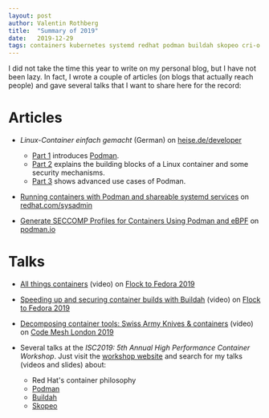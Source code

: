 ```yaml
---
layout: post
author: Valentin Rothberg
title:  "Summary of 2019"
date:   2019-12-29
tags: containers kubernetes systemd redhat podman buildah skopeo cri-o
---
```


I did not take the time this year to write on my personal blog, but I have not been lazy.  In fact, I wrote a couple of articles (on blogs that actually reach people) and gave several talks that I want to share here for the record:

# Articles

* _Linux-Container einfach gemacht_ (German) on [heise.de/developer](https://heise.de/developers)
  * [Part 1](https://m.heise.de/developer/artikel/Podman-Linux-Container-einfach-gemacht-Teil-1-4329067.html?seite=all) introduces [Podman](https://podman.io).
  * [Part 2](https://m.heise.de/developer/artikel/Podman-Linux-Container-einfach-gemacht-Teil-2-4429630.html?seite=all) explains the building blocks of a Linux container and some security mechanisms.
  * [Part 3](https://m.heise.de/developer/artikel/Podman-Linux-Container-einfach-gemacht-Teil-3-4476343.html?seite=all) shows advanced use cases of Podman.

* [Running containers with Podman and shareable systemd services](https://www.redhat.com/sysadmin/podman-shareable-systemd-services) on [redhat.com/sysadmin](https://redhat.com/sysadmin)

* [Generate SECCOMP Profiles for Containers Using Podman and eBPF](https://podman.io/blogs/2019/10/15/generate-seccomp-profiles.html) on [podman.io](https://podman.io)

# Talks

* [All things containers](https://www.youtube.com/watch?v=HuVwgrVlZFE) (video) on [Flock to Fedora 2019](https://flocktofedora.org/)

* [Speeding up and securing container builds with Buildah](https://www.youtube.com/watch?v=ieDGB3Q3j64) (video) on [Flock to Fedora 2019](https://flocktofedora.org/)

* [Decomposing container tools: Swiss Army Knives & containers](https://www.youtube.com/watch?v=15WkRuOxIrs) (video) on [Code Mesh London 2019](https://codesync.global/conferences/code-mesh-ldn/)

* Several talks at the _ISC2019: 5th Annual High Performance Container Workshop_. Just visit the [workshop website](http://qnib.org/2019/06/20/isc2019-hpcw/) and search for my talks (videos and slides) about:
  * Red Hat's container philosophy
  * [Podman](https://github.com/containers/libpod)
  * [Buildah](https://github.com/containers/buildah)
  * [Skopeo](https://github.com/containers/skopeo)
